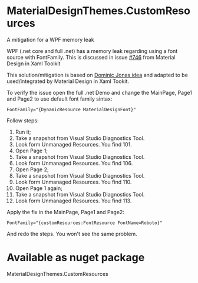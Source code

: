 # MaterialDesignThemes.CustomResources
A mitigation for a WPF memory leak

WPF (.net core and full .net) has a memory leak regarding using a font source with FontFamily.
This is discussed in issue [#746](https://github.com/MaterialDesignInXAML/MaterialDesignInXamlToolkit/issues/746) from Material Design in Xaml Toolkit

This solution/mitigation is based on [Dominic Jonas idea](https://stackoverflow.com/questions/50964801/wpf-use-font-installed-with-addfontmemresourceex-for-process-only)
and adapted to be used/integrated by Material Design in Xaml Tookit.

To verify the issue open the full .net Demo and change the MainPage, Page1 and Page2 to use default font family sintax:

`FontFamily="{DynamicResource MaterialDesignFont}"`

Follow steps:
1. Run it; 
2. Take a snapshot from Visual Studio Diagnostics Tool.
3. Look form Unmanaged Resources. You find 101.
4. Open Page 1;
5. Take a snapshot from Visual Studio Diagnostics Tool.
6. Look form Unmanaged Resources. You find 106.
7. Open Page 2;
8. Take a snapshot from Visual Studio Diagnostics Tool.
9. Look form Unmanaged Resources. You find 110.
7. Open Page 1 again;
8. Take a snapshot from Visual Studio Diagnostics Tool.
9. Look form Unmanaged Resources. You find 113.

Apply the fix in the MainPage, Page1 and Page2:

`FontFamily="{customResources:FontResource FontName=Roboto}"`

And redo the steps. You won't see the same problem.

# Available as nuget package
MaterialDesignThemes.CustomResources
